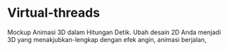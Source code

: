 # Virtual-threads
Mockup Animasi 3D dalam Hitungan Detik.  Ubah desain 2D Anda menjadi 3D yang menakjubkan-lengkap dengan efek angin, animasi berjalan,
